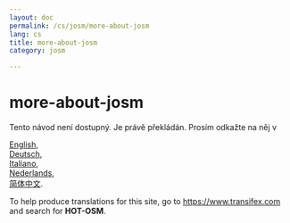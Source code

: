```yaml
---
layout: doc
permalink: /cs/josm/more-about-josm
lang: cs
title: more-about-josm
category: josm

---
```


more-about-josm  
=================  

Tento návod není dostupný. Je právě překládán. Prosím odkažte na něj v   

[English](/en/josm/more-about-josm),  
[Deutsch](/de/josm/more-about-josm),  
[Italiano](/it/josm/more-about-josm),  
[Nederlands](/nl/josm/more-about-josm),  
[简体中文](/zh/josm/more-about-josm).  

To help produce translations for this site, go to <https://www.transifex.com> and search for **HOT-OSM**.  

<!-- hidden text -->
